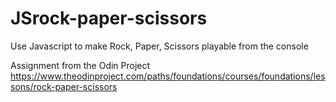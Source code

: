 # JSrock-paper-scissors
Use Javascript to make Rock, Paper, Scissors playable from the console

Assignment from the Odin Project https://www.theodinproject.com/paths/foundations/courses/foundations/lessons/rock-paper-scissors

